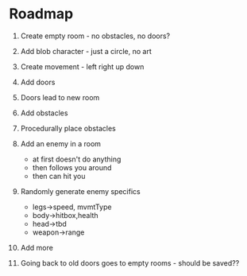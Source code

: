 # Roadmap

1. Create empty room - no obstacles, no doors?

2. Add blob character - just a circle, no art

3. Create movement - left right up down 

4. Add doors

5. Doors lead to new room

6. Add obstacles

7. Procedurally place obstacles

8. Add an enemy in a room
	- at first doesn't do anything
	- then follows you around
	- then can hit you
	
9. Randomly generate enemy specifics 
	- legs->speed, mvmtType 
	- body->hitbox,health
	- head->tbd
	- weapon->range

10. Add more
	
	
11. Going back to old doors goes to empty rooms - should be saved?? 
